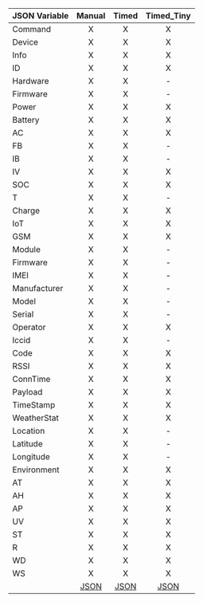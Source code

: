 | JSON Variable | Manual	| Timed	| Timed_Tiny	|
|---------------|:---------:|:-----:|:-------------:|
| Command		|X			|X		|X				|
| Device		|X			|X		|X				|
| Info			|X			|X		|X				|
| ID			|X			|X		|X				|
| Hardware		|X			|X		|-				|
| Firmware		|X			|X		|-				|
| Power			|X			|X		|X				|
| Battery		|X			|X		|X				|
| AC			|X			|X		|X				|
| FB			|X			|X		|-				|
| IB			|X			|X		|-				|
| IV			|X			|X		|X				|
| SOC			|X			|X		|X				|
| T				|X			|X		|-				|
| Charge		|X			|X		|X				|
| IoT			|X			|X		|X				|
| GSM			|X			|X		|X				|
| Module		|X			|X		|-				|
| Firmware		|X			|X		|-				|
| IMEI			|X			|X		|-				|
| Manufacturer	|X			|X		|-				|
| Model			|X			|X		|-				|
| Serial		|X			|X		|-				|
| Operator		|X			|X		|X				|
| Iccid			|X			|X		|-				|
| Code			|X			|X		|X				|
| RSSI			|X			|X		|X				|
| ConnTime		|X			|X		|X				|
| Payload		|X			|X		|X				|
| TimeStamp		|X			|X		|X				|
| WeatherStat	|X			|X		|X				|
| Location		|X			|X		|-				|
| Latitude		|X			|X		|-				|
| Longitude		|X			|X		|-				|
| Environment	|X			|X		|X				|
| AT			|X			|X		|X				|
| AH			|X			|X		|X				|
| AP			|X			|X		|X				|
| UV			|X			|X		|X				|
| ST			|X			|X		|X				|
| R				|X			|X		|X				|
| WD			|X			|X		|X				|
| WS			|X			|X		|X				|
|               | [JSON](Manual.json)      | [JSON](Timed.json)  | [JSON](Timed_Tiny.json)          |